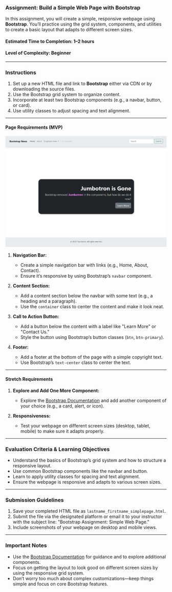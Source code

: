 ### **Assignment: Build a Simple Web Page with Bootstrap**

In this assignment, you will create a simple, responsive webpage using **Bootstrap**. You’ll practice using the grid system, components, and utilities to create a basic layout that adapts to different screen sizes.

#### **Estimated Time to Completion:** 1–2 hours  
#### **Level of Complexity:** Beginner  

---

### **Instructions**

1. Set up a new HTML file and link to **Bootstrap** either via CDN or by downloading the source files.  
2. Use the Bootstrap grid system to organize content.  
3. Incorporate at least two Bootstrap components (e.g., a navbar, button, or card).  
4. Use utility classes to adjust spacing and text alignment.

---

#### **Page Requirements (MVP)**

<img src="./Assets/Flexbox_practice_sample.png" alt="sample output flexbox exercise" width="800px">

1. **Navigation Bar:**  
   - Create a simple navigation bar with links (e.g., Home, About, Contact).  
   - Ensure it’s responsive by using Bootstrap’s `navbar` component.

2. **Content Section:**  
   - Add a content section below the navbar with some text (e.g., a heading and a paragraph).  
   - Use the `container` class to center the content and make it look neat.

3. **Call to Action Button:**  
   - Add a button below the content with a label like "Learn More" or "Contact Us."  
   - Style the button using Bootstrap’s button classes (`btn`, `btn-primary`).

4. **Footer:**  
   - Add a footer at the bottom of the page with a simple copyright text.  
   - Use Bootstrap’s `text-center` class to center the text.

---

#### **Stretch Requirements**

1. **Explore and Add One More Component:**  
   - Explore the [Bootstrap Documentation](https://getbootstrap.com/docs/5.3/) and add another component of your choice (e.g., a card, alert, or icon).

2. **Responsiveness:**  
   - Test your webpage on different screen sizes (desktop, tablet, mobile) to make sure it adapts properly.

---

### **Evaluation Criteria & Learning Objectives**

- Understand the basics of Bootstrap’s grid system and how to structure a responsive layout.  
- Use common Bootstrap components like the navbar and button.  
- Learn to apply utility classes for spacing and text alignment.  
- Ensure the webpage is responsive and adapts to various screen sizes.

---

### **Submission Guidelines**

1. Save your completed HTML file as `lastname_firstname_simplepage.html`.  
2. Submit the file via the designated platform or email it to your instructor with the subject line: "Bootstrap Assignment: Simple Web Page."  
3. Include screenshots of your webpage on desktop and mobile views.

---

### **Important Notes**

- Use the [Bootstrap Documentation](https://getbootstrap.com/docs/5.3/) for guidance and to explore additional components.  
- Focus on getting the layout to look good on different screen sizes by using the responsive grid system.  
- Don’t worry too much about complex customizations—keep things simple and focus on core Bootstrap features.  

